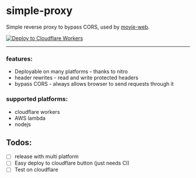 # simple-proxy

Simple reverse proxy to bypass CORS, used by [movie-web](https://movie-web.app).

[![Deploy to Cloudflare Workers](https://deploy.workers.cloudflare.com/button)](https://deploy.workers.cloudflare.com/?url=https://github.com/YOURUSERNAME/YOURREPO)

---

### features:
 - Deployable on many platforms - thanks to nitro
 - header rewrites - read and write protected headers
 - bypass CORS - always allows browser to send requests through it

### supported platforms:
 - cloudflare workers
 - AWS lambda
 - nodejs

## Todos:
 - [ ] release with multi platform
 - [ ] Easy deploy to cloudflare button (just needs CI)
 - [ ] Test on cloudflare
